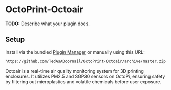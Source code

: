 # OctoPrint-Octoair

**TODO:** Describe what your plugin does.

## Setup

Install via the bundled [Plugin Manager](https://docs.octoprint.org/en/master/bundledplugins/pluginmanager.html)
or manually using this URL:

    https://github.com/TedAsADoornail/OctoPrint-Octoair/archive/master.zip

Octoair is a real-time air quality monitoring system for 3D printing enclosures.
It utilizes PM2.5 and SGP30 sensors on OctoPi, ensuring safety by filtering out microplastics and volatile chemicals before user exposure.
